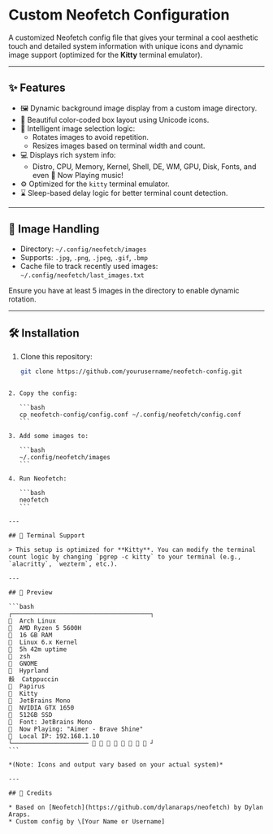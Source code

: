 
# Custom Neofetch Configuration

A customized Neofetch config file that gives your terminal a cool aesthetic touch and detailed system information with unique icons and dynamic image support (optimized for the **Kitty** terminal emulator).

---

## ✨ Features

- 🖼️ Dynamic background image display from a custom image directory.
- 🎨 Beautiful color-coded box layout using Unicode icons.
- 🧠 Intelligent image selection logic:
  - Rotates images to avoid repetition.
  - Resizes images based on terminal width and count.
- 💻 Displays rich system info:
  - Distro, CPU, Memory, Kernel, Shell, DE, WM, GPU, Disk, Fonts, and even 🎵 Now Playing music!
- ⚙️ Optimized for the `kitty` terminal emulator.
- ⌛ Sleep-based delay logic for better terminal count detection.

---

## 📁 Image Handling

- Directory: `~/.config/neofetch/images`
- Supports: `.jpg`, `.png`, `.jpeg`, `.gif`, `.bmp`
- Cache file to track recently used images: `~/.config/neofetch/last_images.txt`

Ensure you have at least 5 images in the directory to enable dynamic rotation.

---

## 🛠️ Installation

1. Clone this repository:
   ```bash
   git clone https://github.com/yourusername/neofetch-config.git
````

2. Copy the config:

   ```bash
   cp neofetch-config/config.conf ~/.config/neofetch/config.conf
   ```

3. Add some images to:

   ```bash
   ~/.config/neofetch/images
   ```

4. Run Neofetch:

   ```bash
   neofetch
   ```

---

## 🔧 Terminal Support

> This setup is optimized for **Kitty**. You can modify the terminal count logic by changing `pgrep -c kitty` to your terminal (e.g., `alacritty`, `wezterm`, etc.).

---

## 🧪 Preview

```bash
┌──────────────────────────────────────┐
  Arch Linux
  AMD Ryzen 5 5600H
  16 GB RAM
  Linux 6.x Kernel
  5h 42m uptime
  zsh
  GNOME
  Hyprland
嗀  Catppuccin
  Papirus
  Kitty
  JetBrains Mono
  NVIDIA GTX 1650
  512GB SSD
  Font: JetBrains Mono
  Now Playing: "Aimer - Brave Shine"
  Local IP: 192.168.1.10
└─────────────────────         ┘
```

*(Note: Icons and output vary based on your actual system)*

---

## 🧠 Credits

* Based on [Neofetch](https://github.com/dylanaraps/neofetch) by Dylan Araps.
* Custom config by \[Your Name or Username]
